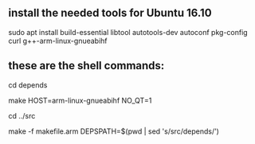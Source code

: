 ## install the needed tools for Ubuntu 16.10

sudo apt install build-essential libtool autotools-dev autoconf pkg-config curl g++-arm-linux-gnueabihf

## these are the shell commands:
cd depends

make HOST=arm-linux-gnueabihf NO_QT=1

cd ../src

make -f makefile.arm DEPSPATH=$(pwd | sed 's/src/depends/')
